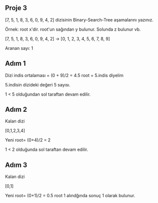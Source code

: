 Proje 3
-------

[7, 5, 1, 8, 3, 6, 0, 9, 4, 2] dizisinin Binary-Search-Tree aşamalarını yazınız.

Örnek: root x'dir. root'un sağından y bulunur. Solunda z bulunur vb. 


[7, 5, 1, 8, 3, 6, 0, 9, 4, 2] -> [0, 1, 2, 3, 4, 5, 6, 7, 8, 9]


Aranan sayı: 1


Adım 1
------
Dizi indis ortalaması = (0 + 9)/2 = 4.5
root = 5.indis diyelim

5.indisin dizideki değeri 5 sayısı.

1 < 5 olduğundan sol taraftan devam edilir.

Adım 2
------
Kalan dizi

[0,1,2,3,4]

Yeni root= (0+4)/2 = 2

1 < 2 olduğunda sol taraftan devam edilir.

Adım 3
------
Kalan dizi

[0,1]

Yeni root= (0+1)/2 = 0.5
root 1 alındğında sonuç 1 olarak bulunur.
















